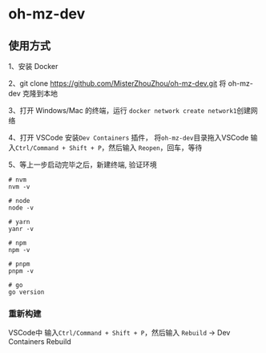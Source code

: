 # oh-mz-dev

## 使用方式

1、安装 Docker

2、git clone https://github.com/MisterZhouZhou/oh-mz-dev.git 将 oh-mz-dev 克隆到本地

3、打开 Windows/Mac 的终端，运行 `docker network create network1`创建网络

4、打开 VSCode 安装`Dev Containers` 插件， 将`oh-mz-dev`目录拖入VSCode
输入`Ctrl/Command + Shift + P`，然后输入 `Reopen`，回车，等待

5、等上一步启动完毕之后，新建终端, 验证环境
```shell
# nvm
nvm -v

# node
node -v

# yarn
yanr -v

# npm
npm -v

# pnpm
pnpm -v

# go
go version
```

### 重新构建
VSCode中 输入`Ctrl/Command + Shift + P`，然后输入 `Rebuild` -> Dev Containers Rebuild